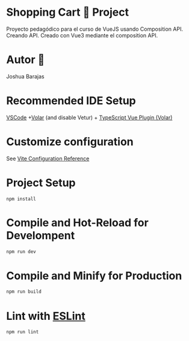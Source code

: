 # Shopping Cart 🛒 Project

Proyecto pedagódico para el curso de VueJS usando Composition API. Creando API. Creado con Vue3 mediante el composition API.

# Autor 👤

Joshua Barajas

# Recommended IDE Setup

[VSCode](https://code.visualstudio.com/) +[Volar](https://marketplace.visualstudio.com/items?itemName=Vue.volar) (and disable Vetur) + [TypeScript Vue Plugin (Volar)](https://marketplace.visualstudio.com/items?itemName=Vue.vscode-typescript-vue-plugin)

# Customize configuration

See [Vite Configuration Reference](https://vitejs.dev/config/)

# Project Setup

`npm install`

# Compile and Hot-Reload for Develompent

```sh
npm run dev
```

# Compile and Minify for Production

```sh
npm run build
```

# Lint with [ESLint](https://eslint.org/)

```sh
npm run lint
```

